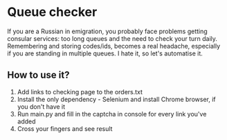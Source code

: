 # Queue checker
If you are a Russian in emigration, you probably face problems getting consular services: too long queues and the need to check your turn daily.
Remembering and storing codes/ids, becomes a real headache, especially if you are standing in multiple queues. I hate it, so let's automatise it.

## How to use it?
1. Add links to checking page to the orders.txt
2. Install the only dependency - Selenium and install Chrome browser, if you don't have it
3. Run main.py and fill in the captcha in console for every link you've added
4. Cross your fingers and see result
